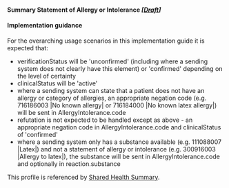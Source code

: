 #### Summary Statement of Allergy or Intolerance *[[Draft](http://hl7.org/fhir/stu3/valueset-publication-status.html)]*

#### Implementation guidance

For the overarching usage scenarios in this implementation guide it is expected that:
* verificationStatus will be 'unconfirmed' (including where a sending system does not clearly have this element) or 'confirmed' depending on the level of certainty
* clinicalStatus will be 'active'
* where a sending system can state that a patient does not have an allergy or category of allergies, an appropriate negation code (e.g. 716186003 \|No known allergy\| or 716184000 \|No known latex allergy\|) will be sent in AllergyIntolerance.code
* refutation is not expected to be handled except as above - an appropriate negation code in AllergyIntolerance.code and clinicalStatus of 'confirmed'
* where a sending system only has a substance available (e.g. 111088007 \|Latex\|) and not a statement of allergy or intolerance (e.g. 300916003 \|Allergy to latex\|), the substance will be sent in AllergyIntolerance.code and optionally in reaction.substance

This profile is referenced by [Shared Health Summary](StructureDefinition-composition-shs-1.html).

